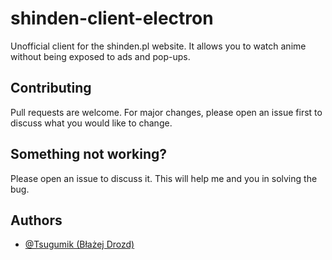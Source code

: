# shinden-client-electron

Unofficial client for the shinden.pl website. It allows you to watch anime without being exposed to ads and pop-ups.

## Contributing

Pull requests are welcome. For major changes, please open an issue first to discuss what you would like to change.

## Something not working?

Please open an issue to discuss it. This will help me and you in solving the bug.

## Authors

- [@Tsugumik (Błażej Drozd)](https://www.github.com/Tsugumik)
